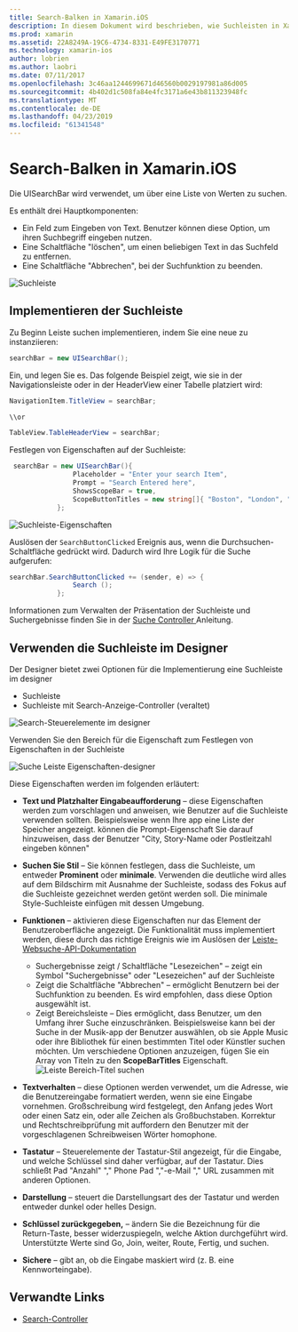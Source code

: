 ```yaml
---
title: Search-Balken in Xamarin.iOS
description: In diesem Dokument wird beschrieben, wie Suchleisten in Xamarin.iOS verwendet wird. Es wird erläutert, wie Suchleisten programmgesteuert und in einem Storyboard zu erstellen.
ms.prod: xamarin
ms.assetid: 22A8249A-19C6-4734-8331-E49FE3170771
ms.technology: xamarin-ios
author: lobrien
ms.author: laobri
ms.date: 07/11/2017
ms.openlocfilehash: 3c46aa1244699671d46560b0029197981a86d005
ms.sourcegitcommit: 4b402d1c508fa84e4fc3171a6e43b811323948fc
ms.translationtype: MT
ms.contentlocale: de-DE
ms.lasthandoff: 04/23/2019
ms.locfileid: "61341548"
---
```

# <a name="search-bars-in-xamarinios"></a>Search-Balken in Xamarin.iOS

Die UISearchBar wird verwendet, um über eine Liste von Werten zu suchen. 

Es enthält drei Hauptkomponenten: 

- Ein Feld zum Eingeben von Text. Benutzer können diese Option, um ihren Suchbegriff eingeben nutzen.
- Eine Schaltfläche "löschen", um einen beliebigen Text in das Suchfeld zu entfernen.
- Eine Schaltfläche "Abbrechen", bei der Suchfunktion zu beenden.

![Suchleiste](searchbar-images/image1.png)

## <a name="implementing-the-search-bar"></a>Implementieren der Suchleiste

Zu Beginn Leiste suchen implementieren, indem Sie eine neue zu instanziieren:

```csharp
searchBar = new UISearchBar();
```

Ein, und legen Sie es. Das folgende Beispiel zeigt, wie sie in der Navigationsleiste oder in der HeaderView einer Tabelle platziert wird:

```csharp
NavigationItem.TitleView = searchBar;

\\or

TableView.TableHeaderView = searchBar;
```

Festlegen von Eigenschaften auf der Suchleiste:

```csharp
 searchBar = new UISearchBar(){
                Placeholder = "Enter your search Item",
                Prompt = "Search Entered here",
                ShowsScopeBar = true,
                ScopeButtonTitles = new string[]{ "Boston", "London", "SF" },
            };
```

![Suchleiste-Eigenschaften](searchbar-images/image6.png)

Auslösen der `SearchButtonClicked` Ereignis aus, wenn die Durchsuchen-Schaltfläche gedrückt wird. Dadurch wird Ihre Logik für die Suche aufgerufen:

```csharp
searchBar.SearchButtonClicked += (sender, e) => {
                Search ();
            };
```

Informationen zum Verwalten der Präsentation der Suchleiste und Suchergebnisse finden Sie in der [Suche Controller ](https://github.com/xamarin/recipes/tree/master/Recipes/ios/content_controls/search-controller) Anleitung.

## <a name="using-the-search-bar-in-the-designer"></a>Verwenden die Suchleiste im Designer

Der Designer bietet zwei Optionen für die Implementierung eine Suchleiste im designer

- Suchleiste
- Suchleiste mit Search-Anzeige-Controller (veraltet)

![Search-Steuerelemente im designer](searchbar-images/image2.png)

Verwenden Sie den Bereich für die Eigenschaft zum Festlegen von Eigenschaften in der Suchleiste

![Suche Leiste Eigenschaften-designer](searchbar-images/image3.png)

Diese Eigenschaften werden im folgenden erläutert:

- **Text und Platzhalter Eingabeaufforderung** – diese Eigenschaften werden zum vorschlagen und anweisen, wie Benutzer auf die Suchleiste verwenden sollten. Beispielsweise wenn Ihre app eine Liste der Speicher angezeigt. können die Prompt-Eigenschaft Sie darauf hinzuweisen, dass der Benutzer "City, Story-Name oder Postleitzahl eingeben können"
- **Suchen Sie Stil** – Sie können festlegen, dass die Suchleiste, um entweder **Prominent** oder **minimale**. Verwenden die deutliche wird alles auf dem Bildschirm mit Ausnahme der Suchleiste, sodass des Fokus auf die Suchleiste gezeichnet werden getönt werden soll. Die minimale Style-Suchleiste einfügen mit dessen Umgebung.
- **Funktionen** – aktivieren diese Eigenschaften nur das Element der Benutzeroberfläche angezeigt. Die Funktionalität muss implementiert werden, diese durch das richtige Ereignis wie im Auslösen der [Leiste-Websuche-API-Dokumentation](xref:UIKit.UISearchBar)
    - Suchergebnisse zeigt / Schaltfläche "Lesezeichen" – zeigt ein Symbol "Suchergebnisse" oder "Lesezeichen" auf der Suchleiste
    - Zeigt die Schaltfläche "Abbrechen" – ermöglicht Benutzern bei der Suchfunktion zu beenden. Es wird empfohlen, dass diese Option ausgewählt ist.
    - Zeigt Bereichsleiste – Dies ermöglicht, dass Benutzer, um den Umfang ihrer Suche einzuschränken. Beispielsweise kann bei der Suche in der Musik-app der Benutzer auswählen, ob sie Apple Music oder ihre Bibliothek für einen bestimmten Titel oder Künstler suchen möchten. Um verschiedene Optionen anzuzeigen, fügen Sie ein Array von Titeln zu den **ScopeBarTitles** Eigenschaft.
    ![Leiste Bereich-Titel suchen](searchbar-images/image4.png)

- **Textverhalten** – diese Optionen werden verwendet, um die Adresse, wie die Benutzereingabe formatiert werden, wenn sie eine Eingabe vornehmen. Großschreibung wird festgelegt, den Anfang jedes Wort oder einen Satz ein, oder alle Zeichen als Großbuchstaben. Korrektur und Rechtschreibprüfung mit auffordern den Benutzer mit der vorgeschlagenen Schreibweisen Wörter homophone.
- **Tastatur** – Steuerelemente der Tastatur-Stil angezeigt, für die Eingabe, und welche Schlüssel sind daher verfügbar, auf der Tastatur. Dies schließt Pad "Anzahl" "," Phone Pad ","-e-Mail "," URL zusammen mit anderen Optionen.
- **Darstellung** – steuert die Darstellungsart des der Tastatur und werden entweder dunkel oder helles Design.
- **Schlüssel zurückgegeben,** – ändern Sie die Bezeichnung für die Return-Taste, besser widerzuspiegeln, welche Aktion durchgeführt wird. Unterstützte Werte sind Go, Join, weiter, Route, Fertig, und suchen.
- **Sichere** – gibt an, ob die Eingabe maskiert wird (z. B. eine Kennworteingabe).

## <a name="related-links"></a>Verwandte Links

- [Search-Controller](https://github.com/xamarin/recipes/tree/master/Recipes/ios/content_controls/search-controller)
